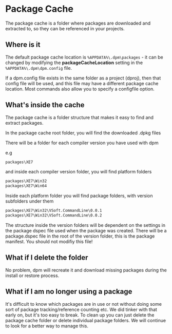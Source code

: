 # Package Cache

The package cache is a folder where packages are downloaded and extracted to, so they can be referenced in your projects.

## Where is it

The default package cache location is `%APPDATA%\.dpm\packages` - it can be changed by modifying the **packageCacheLocation** setting in the `%APPDATA%\.dpm\dpm.config` file.

If a dpm.config file exists in the same folder as a project (dproj), then that config file will be used, and this file may have a different package cache location. Most commands also allow you to specify a configfile option.

## What's inside the cache

The package cache is a folder structure that makes it easy to find and extract packages.

In the package cache root folder, you will find the downloaded .dpkg files

There will be a folder for each compiler version you have used with dpm

e.g

```cmd
packages\XE7
```

and inside each compiler version folder, you will find platform folders

```cmd
packages\XE7\Win32
packages\XE7\Win64
```

Inside each platform folder you will find package folders, with version subfolders under them

```cmd
packages\XE7\Win32\VSoft.CommandLine\0.0.1
packages\XE7\Win32\VSoft.CommandLine\0.0.2
```

The structure inside the version folders will be dependent on the settings in the package dspec file used when the package was created. There will be a package.dspec file in the root of the version folder, this is the package manifest. You should not modifiy this file!

## What if I delete the folder

No problem, dpm will recreate it and download missing packages during the install or restore process.

## What if I am no longer using a package

It's difficult to know which packages are in use or not without doing some sort of package tracking/reference counting etc. We did tinker with that early on, but it's too easy to break. To clean up you can just delete the package cache folder or delete individual package folders. We will continue to look for a better way to manage this.
